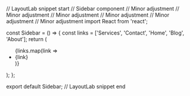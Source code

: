 // LayoutLab snippet start
// Sidebar component // Minor adjustment // Minor adjustment // Minor adjustment // Minor adjustment // Minor adjustment // Minor adjustment
import React from 'react';

const Sidebar = () => {
  const links = ['Services', 'Contact', 'Home', 'Blog', 'About'];
  return (
    <aside>
      <ul>
        {links.map(link => <li key={link}>{link}</li>)}
      </ul>
    </aside>
  );
};

export default Sidebar;
// LayoutLab snippet end
